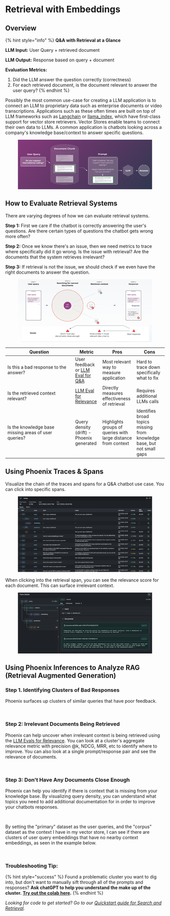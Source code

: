 # Retrieval with Embeddings

## Overview

{% hint style="info" %}
**Q\&A with Retrieval at a Glance**

**LLM Input:** User Query + retrieved document

**LLM Output:** Response based on query + document

**Evaluation Metrics:**

1. Did the LLM answer the question correctly (correctness)
2. For each retrieved document, is the document relevant to answer the user query?
{% endhint %}

Possibly the most common use-case for creating a LLM application is to connect an LLM to proprietary data such as enterprise documents or video transcriptions. Applications such as these often times are built on top of LLM frameworks such as [Langchain](https://github.com/langchain-ai/langchain) or [llama\_index](https://github.com/run-llama/llama\_index), which have first-class support for vector store retrievers. Vector Stores enable teams to connect their own data to LLMs. A common application is chatbots looking across a company's knowledge base/context to answer specific questions.

<figure><img src="../../.gitbook/assets/image (1) (1).png" alt=""><figcaption></figcaption></figure>

## How to Evaluate Retrieval Systems

There are varying degrees of how we can evaluate retrieval systems.

**Step 1:** First we care if the chatbot is correctly answering the user's questions. Are there certain types of questions the chatbot gets wrong more often?

**Step 2:** Once we know there's an issue, then we need metrics to trace where specifically did it go wrong. Is the issue with retrieval? Are the documents that the system retrieves irrelevant?

**Step 3:** If retrieval is not the issue, we should check if we even have the right documents to answer the question.

<figure><img src="../../.gitbook/assets/image (10).png" alt=""><figcaption></figcaption></figure>

<table data-full-width="true"><thead><tr><th width="200">Question</th><th>Metric</th><th>Pros</th><th>Cons</th></tr></thead><tbody><tr><td>Is this a bad response to the answer?</td><td>User feedback or <a href="../../evaluation/how-to-evals/running-pre-tested-evals/q-and-a-on-retrieved-data.md">LLM Eval for Q&#x26;A</a></td><td>Most relevant way to measure application</td><td>Hard to trace down specifically what to fix</td></tr><tr><td>Is the retrieved context relevant?</td><td><a href="../../evaluation/how-to-evals/running-pre-tested-evals/retrieval-rag-relevance.md">LLM Eval for Relevance</a></td><td>Directly measures effectiveness of retrieval</td><td>Requires additional LLMs calls</td></tr><tr><td>Is the knowledge base missing areas of user queries?</td><td>Query density (drift) - Phoenix generated</td><td>Highlights groups of queries with large distance from context</td><td>Identifies broad topics missing from knowledge base, but not small gaps</td></tr></tbody></table>

## Using Phoenix Traces & Spans

Visualize the chain of the traces and spans for a Q\&A chatbot use case. You can click into specific spans.

<figure><img src="../../.gitbook/assets/image (1) (1) (1).png" alt=""><figcaption></figcaption></figure>

When clicking into the retrieval span, you can see the relevance score for each document. This can surface irrelevant context.

<figure><img src="../../.gitbook/assets/image (2) (1).png" alt=""><figcaption></figcaption></figure>

## Using Phoenix Inferences to Analyze RAG (Retrieval Augmented Generation)

### Step 1. Identifying Clusters of Bad Responses

Phoenix surfaces up clusters of similar queries that have poor feedback.

<figure><img src="https://storage.googleapis.com/arize-assets/phoenix/assets/images/RAG_query_density.png" alt=""><figcaption></figcaption></figure>

### Step 2: Irrelevant Documents Being Retrieved

Phoenix can help uncover when irrelevant context is being retrieved using the [LLM Evals for Relevance](../../evaluation/how-to-evals/running-pre-tested-evals/retrieval-rag-relevance.md). You can look at a cluster's aggregate relevance metric with precision @k, NDCG, MRR, etc to identify where to improve. You can also look at a single prompt/response pair and see the relevance of documents.

<figure><img src="https://storage.googleapis.com/arize-assets/phoenix/assets/images/RAG_LLM_assisted_evals.png" alt=""><figcaption></figcaption></figure>

### Step 3: Don't Have Any Documents Close Enough

Phoenix can help you identify if there is context that is missing from your knowledge base. By visualizing query density, you can understand what topics you need to add additional documentation for in order to improve your chatbots responses.

<figure><img src="https://storage.googleapis.com/arize-assets/phoenix/assets/images/RAG_overview.png" alt=""><figcaption></figcaption></figure>

By setting the "primary" dataset as the user queries, and the "corpus" dataset as the context I have in my vector store, I can see if there are clusters of user query embeddings that have no nearby context embeddings, as seen in the example below.

<figure><img src="https://storage.googleapis.com/arize-assets/phoenix/assets/images/RAG_retrieval_connection.png" alt="" width="563"><figcaption></figcaption></figure>

### Troubleshooting Tip:

{% hint style="success" %}
Found a problematic cluster you want to dig into, but don't want to manually sift through all of the prompts and responses? **Ask chatGPT to help you understand the make up of the cluster.** [**Try out the colab here**](https://colab.research.google.com/github/Arize-ai/phoenix/blob/main/tutorials/find\_cluster\_export\_and\_explore\_with\_gpt.ipynb#scrollTo=Ss2n6JJyLQBm)**.**
{% endhint %}

_Looking for code to get started? Go to our_ [_Quickstart guide for Search and Retrieval_](../quickstart-retrieval.md)_._

